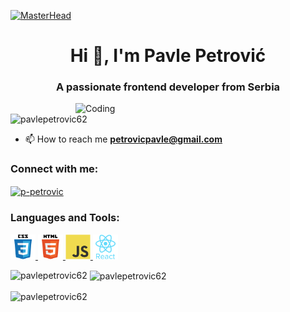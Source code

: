 [![MasterHead](https://pbs.twimg.com/media/FMVvdpmVEAkkZjQ?format=jpg&name=4096x4096)](#)
<h1 align="center">Hi 👋, I'm Pavle Petrović</h1>
<h3 align="center">A passionate frontend developer from Serbia</h3>
<img align="right" alt="Coding" width="400" src="https://i.giphy.com/media/qgQUggAC3Pfv687qPC/giphy.webp">

<p align="left"> <img src="https://komarev.com/ghpvc/?username=pavlepetrovic62&label=Profile%20views&color=0e75b6&style=flat" alt="pavlepetrovic62" /> </p>

- 📫 How to reach me **petrovicpavle@gmail.com**

<h3 align="left">Connect with me:</h3>
<p align="left">
<a href="https://linkedin.com/in/p-petrovic" target="blank"><img align="center" src="https://raw.githubusercontent.com/rahuldkjain/github-profile-readme-generator/master/src/images/icons/Social/linked-in-alt.svg" alt="p-petrovic" height="30" width="40" /></a>
</p>

<h3 align="left">Languages and Tools:</h3>
<p align="left"> <a href="https://www.w3schools.com/css/" target="_blank" rel="noreferrer"> <img src="https://raw.githubusercontent.com/devicons/devicon/master/icons/css3/css3-original-wordmark.svg" alt="css3" width="40" height="40"/> </a> <a href="https://www.w3.org/html/" target="_blank" rel="noreferrer"> <img src="https://raw.githubusercontent.com/devicons/devicon/master/icons/html5/html5-original-wordmark.svg" alt="html5" width="40" height="40"/> </a> <a href="https://developer.mozilla.org/en-US/docs/Web/JavaScript" target="_blank" rel="noreferrer"> <img src="https://raw.githubusercontent.com/devicons/devicon/master/icons/javascript/javascript-original.svg" alt="javascript" width="40" height="40"/> </a> <a href="https://reactjs.org/" target="_blank" rel="noreferrer"> <img src="https://raw.githubusercontent.com/devicons/devicon/master/icons/react/react-original-wordmark.svg" alt="react" width="40" height="40"/> </a> </p>

<p><img align="left" src="https://github-readme-stats.vercel.app/api/top-langs?username=pavlepetrovic62&show_icons=true&locale=en&layout=compact" alt="pavlepetrovic62" /></p>

<p>&nbsp;<img align="center" src="https://github-readme-stats.vercel.app/api?username=pavlepetrovic62&show_icons=true&locale=en" alt="pavlepetrovic62" /></p>

<p><img align="center" src="https://github-readme-streak-stats.herokuapp.com/?user=pavlepetrovic62&" alt="pavlepetrovic62" /></p>
